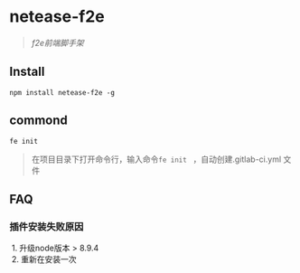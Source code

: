 # netease-f2e
> _f2e前端脚手架_

## Install

```
npm install netease-f2e -g
```


## commond

```
fe init  
```

> 在项目目录下打开命令行，输入命令`fe init ` ，自动创建.gitlab-ci.yml 文件

## FAQ
### 插件安装失败原因
  1. 升级node版本 > 8.9.4  
  2. 重新在安装一次
